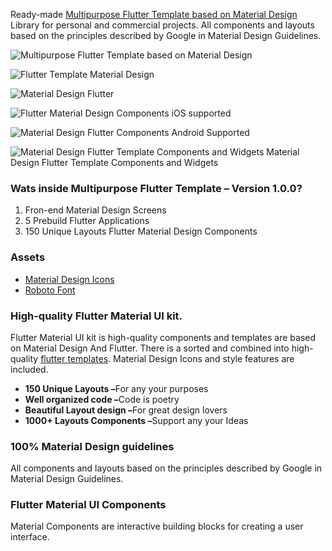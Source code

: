 Ready-made [Multipurpose Flutter Template based on Material Design](https://code.market/product/flutter-material-design-ui/) Library for personal and commercial projects. All components and layouts based on the principles described by Google in Material Design Guidelines.

![Multipurpose Flutter Template based on Material Design](https://code.market/wp-content/uploads/2019/12/Flutter-Template-Material-Design-Preview-1024x606.png "Multipurpose Flutter Template based on Material Design")

![Flutter Template Material Design](https://code.market/wp-content/uploads/2019/12/Flutter-Material-Design-UI-–-High-quality-Flutter-Material-UI-1024x629.png)

![Material Design Flutter](https://code.market/wp-content/uploads/2019/12/Flutter-Material-Design-UI-–-High-quality-Flutter-Material-UI-2-1024x629.png)

![Flutter Material Design Components iOS supported](https://code.market/wp-content/uploads/2019/12/Flutter-Material-Design-UI-Beta-1.0.0-Copy-5-1024x508.png "Flutter Material Design Components iOS supported")

![Material Design Flutter Components Android Supported](https://code.market/wp-content/uploads/2019/12/Flutter-Material-Design-UI-Beta-1.0.0-Copy4-1024x508.png "Material Design Flutter Components Android Supported")

![Material Design Flutter Template Components and Widgets](https://code.market/wp-content/uploads/2019/12/Flutter-Material-Design-UI-Beta-1.0.0-Components-965x1024.png "Material Design Flutter Template Components and Widgets") Material Design Flutter Template Components and Widgets

### Wats inside Multipurpose Flutter Template – Version 1.0.0?

1. Fron-end Material Design Screens
2. 5 Prebuild Flutter Applications
3. 150 Unique Layouts Flutter Material Design Components

### Assets

* [Material Design Icons](https://material.io/resources/icons/?style=baseline)
* [Roboto Font](https://fonts.google.com/specimen/Roboto)

### High-quality Flutter Material UI kit.

Flutter Material UI kit is high-quality components and templates are based on Material Design And Flutter. There is a sorted and combined into high-quality [flutter templates](https://code.market/category/flutter/). Material Design Icons and style features are included.

* <b>150 Unique Layouts –</b>For any your purposes
* <b>Well organized code –</b>Code is poetry
* <b>Beautiful Layout design –</b>For great design lovers
* <b>1000+ Layouts Components –</b>Support any your Ideas

### 100% Material Design guidelines

All components and layouts based on the principles described by Google in Material Design Guidelines.

### Flutter Material UI Components

Material Components are interactive building blocks for creating a user interface.
